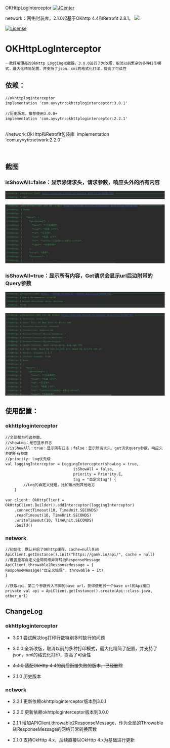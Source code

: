 OKHttpLogInterceptor [![JCenter](https://img.shields.io/badge/jCenter-3.0.1-re.svg)](https://bintray.com/ayvytr/maven/okhttploginterceptor/_latestVersion)

network：网络封装库，2.1.0起基于OKhttp 4.4和Retrofit 2.8.1。 [![](https://img.shields.io/badge/jCenter-2.2.1-re.svg)](https://bintray.com/ayvytr/maven/network/_latestVersion)

[![License](https://img.shields.io/badge/License-Apache--2.0%20-blue.svg)](license)

# OKHttpLogInterceptor
	一款好用漂亮的OkHttp Logging拦截器。3.0.0进行了大改版，取消以前繁杂的多种打印模式，最大化精简配置，并支持了json，xml的格式化打印，提高了可读性



## 依赖：

    //okhttploginterceptor
    implementation 'com.ayvytr:okhttploginterceptor:3.0.1'
    
    //历史版本，推荐使用3.0.0+
    implementation 'com.ayvytr:okhttploginterceptor:2.2.1'


​    
​    //network:OkHttp和Retrofit包装库
​    implementation 'com.ayvytr:network:2.2.0'


​    



## 截图

### isShowAll=false：显示除请求头，请求参数，响应头外的所有内容



![](photos/request-get.jpg)



![](photos/response-get.jpg)



### isShowAll=true：显示所有内容，Get请求会显示url后边附带的Query参数



![](photos/request-get-all.jpg)




![](photos/response-get-all.jpg)



## 使用配置：

### okhttploginterceptor

	//全部都为可选参数，
	//showLog：是否显示日志
	//isShowAll：true：显示所有日志；false：显示除请求头，get请求query参数，响应头外的所有参数
	//priority: Log优先级
	val loggingInterceptor = LoggingInterceptor(showLog = true,
	                              isShowAll = false,
	                              priority = Priority.E,
	                              tag = "自定义tag") {
	        //Log的自定义处理，比如输出到其他地方
	    }
	    
	var client: OkHttpClient = OkHttpClient.Builder().addInterceptor(loggingInterceptor)
	    .connectTimeout(10, TimeUnit.SECONDS)
	    .readTimeout(10, TimeUnit.SECONDS)
	    .writeTimeout(10, TimeUnit.SECONDS)
	    .build()

### network

```
//初始化，默认开启了OKhttp缓存，cache=null关闭
ApiClient.getInstance().init("https://gank.io/api/", cache = null)
//覆盖重写自定义全局网络异常转为ResponseMessage
ApiClient.throwable2ResponseMessage = {
ResponseMessage("自定义错误", throwable = it)
}

//获取api，第二个参数传入不同的base url，获得使用另一个base url的Api接口
private val api = ApiClient.getInstance().create(Api::class.java, other_url)

```





## ChangeLog

### okhttploginterceptor

* 3.0.1 尝试解决log打印行数特别多时缺行的问题

* 3.0.0 全新改版，取消以前的多种打印模式，最大化精简了配置，并支持了json，xml的格式化打印，提高了可读性

* ~~4.4.0 适配OkHttp 4.4的前后衔接失败的版本，已经删除~~

* 2.1.0 历史版本



### network

* 2.2.1  更新依赖okhttploginterceptor版本到3.0.1

* 2.2.0  更新依赖okhttploginterceptor版本到3.0.0

* 2.1.1  增加APIClient.throwable2ResponseMessage，作为全局的Throwable转ResponseMessage的网络异常转换函数
* 2.1.0  支持OkHttp 4.x，后续直接以OkHttp 4.x为基础进行更新

